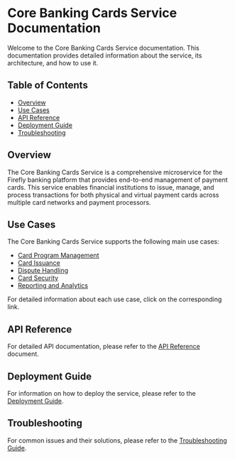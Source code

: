 # Core Banking Cards Service Documentation

Welcome to the Core Banking Cards Service documentation. This documentation provides detailed information about the service, its architecture, and how to use it.

## Table of Contents

- [Overview](#overview)
- [Use Cases](#use-cases)
- [API Reference](#api-reference)
- [Deployment Guide](#deployment-guide)
- [Troubleshooting](#troubleshooting)

## Overview

The Core Banking Cards Service is a comprehensive microservice for the Firefly banking platform that provides end-to-end management of payment cards. This service enables financial institutions to issue, manage, and process transactions for both physical and virtual payment cards across multiple card networks and payment processors.

## Use Cases

The Core Banking Cards Service supports the following main use cases:

- [Card Program Management](use-cases/card-program-management.md)
- [Card Issuance](use-cases/card-issuance.md)
- [Dispute Handling](use-cases/dispute-handling.md)
- [Card Security](use-cases/card-security.md)
- [Reporting and Analytics](use-cases/reporting-analytics.md)

For detailed information about each use case, click on the corresponding link.

## API Reference

For detailed API documentation, please refer to the [API Reference](api-reference.md) document.

## Deployment Guide

For information on how to deploy the service, please refer to the [Deployment Guide](deployment-guide.md).

## Troubleshooting

For common issues and their solutions, please refer to the [Troubleshooting Guide](troubleshooting.md).